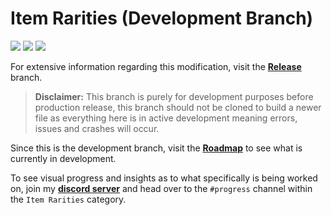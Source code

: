 # Item Rarities (Development Branch)
![](https://img.shields.io/github/downloads/Deaadman/ItemRarities/total.svg) ![](https://img.shields.io/github/downloads/Deaadman/ItemRarities/latest/total.svg)
[![](https://img.shields.io/github/v/release/Deaadman/ItemRarities)](https://github.com/Deaadman/ItemRarities/releases/latest)

For extensive information regarding this modification, visit the [**Release**](https://github.com/Deaadman/ItemRarities/tree/release) branch.

>**Disclaimer:** This branch is purely for development purposes before production release, this branch should not be cloned to build a newer file as everything here is in active development meaning errors, issues and crashes will occur.

Since this is the development branch, visit the [**Roadmap**](https://github.com/Deaadman/ItemRarities/blob/release/ROADMAP.md) to see what is currently in development.

To see visual progress and insights as to what specifically is being worked on, join my [**discord server**](https://discord.gg/ZmMNzUzV6A) and head over to the `#progress` channel within the `Item Rarities` category.
